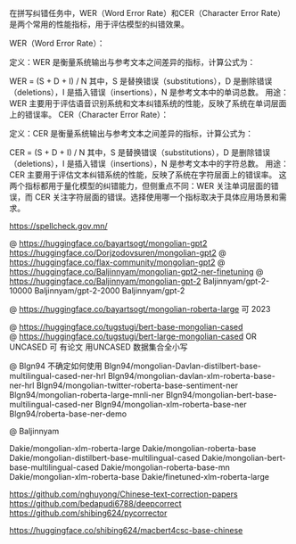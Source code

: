 在拼写纠错任务中，WER（Word Error Rate）和CER（Character Error Rate）是两个常用的性能指标，用于评估模型的纠错效果。

WER（Word Error Rate）：

定义：WER 是衡量系统输出与参考文本之间差异的指标，计算公式为：

WER = (S + D + I) / N
其中，S 是替换错误（substitutions），D 是删除错误（deletions），I 是插入错误（insertions），N 是参考文本中的单词总数。
用途：WER 主要用于评估语音识别系统和文本纠错系统的性能，反映了系统在单词层面上的错误率。
CER（Character Error Rate）：

定义：CER 是衡量系统输出与参考文本之间差异的指标，计算公式为：

CER = (S + D + I) / N
其中，S 是替换错误（substitutions），D 是删除错误（deletions），I 是插入错误（insertions），N 是参考文本中的字符总数。
用途：CER 主要用于评估文本纠错系统的性能，反映了系统在字符层面上的错误率。
这两个指标都用于量化模型的纠错能力，但侧重点不同：WER 关注单词层面的错误，而 CER 关注字符层面的错误。选择使用哪一个指标取决于具体应用场景和需求。


https://spellcheck.gov.mn/

@ https://huggingface.co/bayartsogt/mongolian-gpt2
https://huggingface.co/Dorjzodovsuren/mongolian-gpt2
@ https://huggingface.co/flax-community/mongolian-gpt2
@ https://huggingface.co/Baljinnyam/mongolian-gpt2-ner-finetuning
@ https://huggingface.co/Baljinnyam/mongolian-gpt-2
Baljinnyam/gpt-2-10000
Baljinnyam/gpt-2-2000
Baljinnyam/gpt-2




@ https://huggingface.co/bayartsogt/mongolian-roberta-large 可 2023



@ https://huggingface.co/tugstugi/bert-base-mongolian-cased   
@ https://huggingface.co/tugstugi/bert-large-mongolian-cased   OR UNCASED  可 有论文 用UNCASED 数据集合全小写


@ Blgn94    不确定如何使用
Blgn94/mongolian-Davlan-distilbert-base-multilingual-cased-ner-hrl
Blgn94/mongolian-davlan-xlm-roberta-base-ner-hrl
Blgn94/mongolian-twitter-roberta-base-sentiment-ner
Blgn94/mongolian-roberta-large-mnli-ner
Blgn94/mongolian-bert-base-multilingual-cased-ner
Blgn94/mongolian-xlm-roberta-base-ner
Blgn94/roberta-base-ner-demo



@ Baljinnyam
<!-- Baljinnyam/xlm-roberta-base-ner-hrl-ner-finetuning -->
<!-- Baljinnyam/bayartsogt-albert-mongolain-ner-finetuning -->
<!-- Baljinnyam/bert-base-multilingual-uncased-mongolian-ner -->
<!-- Baljinnyam/roberta-large-mnli-ner-2000 -->
<!-- Baljinnyam/roberta-large-mnli-ner-1000 -->
<!-- Baljinnyam/Roberta-large-mnli-mongolian-ner -->
<!-- Baljinnyam/xlm-roberta-base-mongolian-ner-finetuning -->





<!-- Dakie  多语言 微调 -->
Dakie/mongolian-xlm-roberta-large
Dakie/mongolian-roberta-base
Dakie/mongolian-distilbert-base-multilingual-cased
Dakie/mongolian-bert-base-multilingual-cased
Dakie/mongolian-roberta-base-mn
Dakie/mongolian-xlm-roberta-base
Dakie/finetuned-xlm-roberta-large


https://github.com/nghuyong/Chinese-text-correction-papers
https://github.com/bedapudi6788/deepcorrect
https://github.com/shibing624/pycorrector

https://huggingface.co/shibing624/macbert4csc-base-chinese